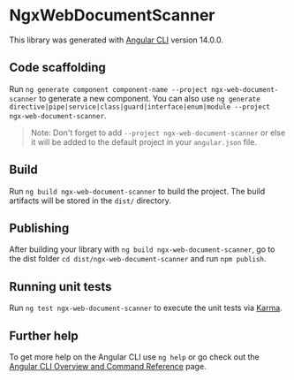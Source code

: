 # NgxWebDocumentScanner

This library was generated with [Angular CLI](https://github.com/angular/angular-cli) version 14.0.0.

## Code scaffolding

Run `ng generate component component-name --project ngx-web-document-scanner` to generate a new component. You can also use `ng generate directive|pipe|service|class|guard|interface|enum|module --project ngx-web-document-scanner`.
> Note: Don't forget to add `--project ngx-web-document-scanner` or else it will be added to the default project in your `angular.json` file. 

## Build

Run `ng build ngx-web-document-scanner` to build the project. The build artifacts will be stored in the `dist/` directory.

## Publishing

After building your library with `ng build ngx-web-document-scanner`, go to the dist folder `cd dist/ngx-web-document-scanner` and run `npm publish`.

## Running unit tests

Run `ng test ngx-web-document-scanner` to execute the unit tests via [Karma](https://karma-runner.github.io).

## Further help

To get more help on the Angular CLI use `ng help` or go check out the [Angular CLI Overview and Command Reference](https://angular.io/cli) page.
